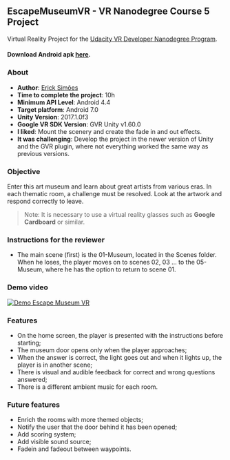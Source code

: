 EscapeMuseumVR - VR Nanodegree Course 5 Project
-------------------------------------------------------------------------------
Virtual Reality Project for the [Udacity VR Developer Nanodegree Program](https://www.udacity.com/vr).

#### Download Android apk [here](https://github.com/ErickSimoes/EscapeMuseumVR/releases/download/v1.0/EscapeMuseumVR.apk).

### About
* **Author**: [Erick Simões](https://github.com/ErickSimoes)
* **Time to complete the project**: 10h
* **Minimum API Level**: Android 4.4
* **Target platform**: Android 7.0
* **Unity Version**: 2017.1.0f3
* **Google VR SDK Version**: GVR Unity v1.60.0
* **I liked**: Mount the scenery and create the fade in and out effects.
* **It was challenging**: Develop the project in the newer version of Unity and the GVR plugin, where not everything worked the same way as previous versions.

### Objective
Enter this art museum and learn about great artists from various eras. In each thematic room, a challenge must be resolved. Look at the artwork and respond correctly to leave.
> Note: It is necessary to use a virtual reality glasses such as **Google Cardboard** or similar.

### Instructions for the reviewer
* The main scene (first) is the 01-Museum, located in the Scenes folder. When he loses, the player moves on to scenes 02, 03 ... to the 05-Museum, where he has the option to return to scene 01.

### Demo video
[![Demo Escape Museum VR](https://raw.githubusercontent.com/ErickSimoes/email-icon/master/gifs/escape-museum-vr.gif)](https://youtu.be/PzS2okTQw6w)

### Features
* On the home screen, the player is presented with the instructions before starting;
* The museum door opens only when the player approaches;
* When the answer is correct, the light goes out and when it lights up, the player is in another scene;
* There is visual and audible feedback for correct and wrong questions answered;
* There is a different ambient music for each room.

### Future features
* Enrich the rooms with more themed objects;
* Notify the user that the door behind it has been opened;
* Add scoring system;
* Add visible sound source;
* Fadein and fadeout between waypoints.